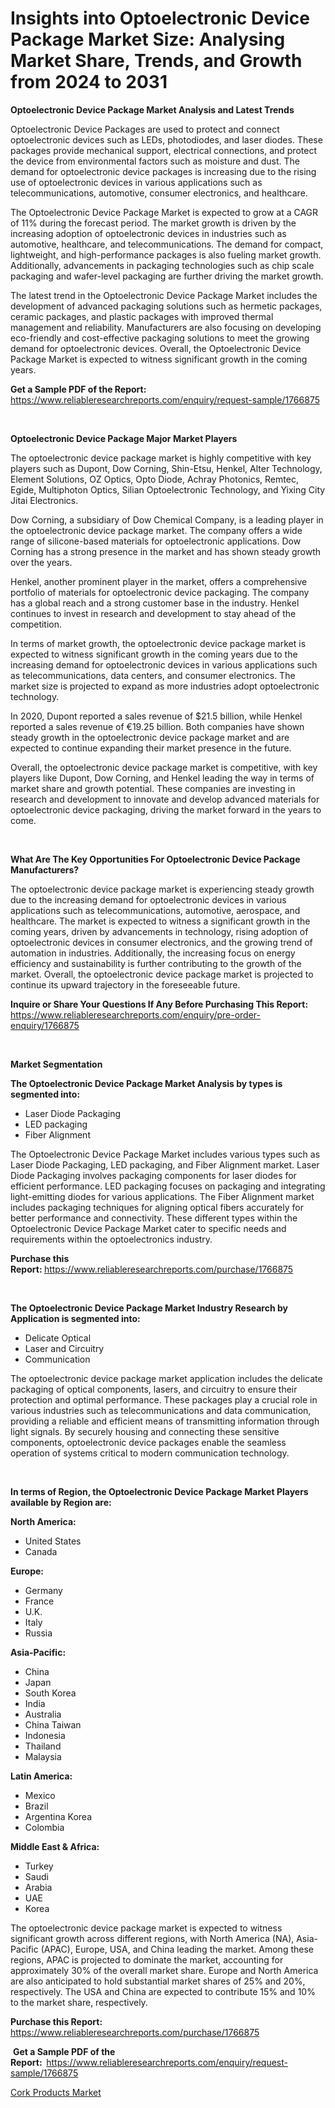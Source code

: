 <p><h1>Insights into Optoelectronic Device Package Market Size: Analysing Market Share, Trends, and Growth from 2024 to 2031</h1></p><p><strong>Optoelectronic Device Package Market Analysis and Latest Trends</strong></p>
<p><p>Optoelectronic Device Packages are used to protect and connect optoelectronic devices such as LEDs, photodiodes, and laser diodes. These packages provide mechanical support, electrical connections, and protect the device from environmental factors such as moisture and dust. The demand for optoelectronic device packages is increasing due to the rising use of optoelectronic devices in various applications such as telecommunications, automotive, consumer electronics, and healthcare.</p><p>The Optoelectronic Device Package Market is expected to grow at a CAGR of 11% during the forecast period. The market growth is driven by the increasing adoption of optoelectronic devices in industries such as automotive, healthcare, and telecommunications. The demand for compact, lightweight, and high-performance packages is also fueling market growth. Additionally, advancements in packaging technologies such as chip scale packaging and wafer-level packaging are further driving the market growth.</p><p>The latest trend in the Optoelectronic Device Package Market includes the development of advanced packaging solutions such as hermetic packages, ceramic packages, and plastic packages with improved thermal management and reliability. Manufacturers are also focusing on developing eco-friendly and cost-effective packaging solutions to meet the growing demand for optoelectronic devices. Overall, the Optoelectronic Device Package Market is expected to witness significant growth in the coming years.</p></p>
<p><strong>Get a Sample PDF of the Report:&nbsp;</strong> <a href="https://www.reliableresearchreports.com/enquiry/request-sample/1766875">https://www.reliableresearchreports.com/enquiry/request-sample/1766875</a></p>
<p>&nbsp;</p>
<p><strong>Optoelectronic Device Package Major Market Players</strong></p>
<p><p>The optoelectronic device package market is highly competitive with key players such as Dupont, Dow Corning, Shin-Etsu, Henkel, Alter Technology, Element Solutions, OZ Optics, Opto Diode, Achray Photonics, Remtec, Egide, Multiphoton Optics, Silian Optoelectronic Technology, and Yixing City Jitai Electronics.</p><p>Dow Corning, a subsidiary of Dow Chemical Company, is a leading player in the optoelectronic device package market. The company offers a wide range of silicone-based materials for optoelectronic applications. Dow Corning has a strong presence in the market and has shown steady growth over the years.</p><p>Henkel, another prominent player in the market, offers a comprehensive portfolio of materials for optoelectronic device packaging. The company has a global reach and a strong customer base in the industry. Henkel continues to invest in research and development to stay ahead of the competition.</p><p>In terms of market growth, the optoelectronic device package market is expected to witness significant growth in the coming years due to the increasing demand for optoelectronic devices in various applications such as telecommunications, data centers, and consumer electronics. The market size is projected to expand as more industries adopt optoelectronic technology.</p><p>In 2020, Dupont reported a sales revenue of $21.5 billion, while Henkel reported a sales revenue of €19.25 billion. Both companies have shown steady growth in the optoelectronic device package market and are expected to continue expanding their market presence in the future.</p><p>Overall, the optoelectronic device package market is competitive, with key players like Dupont, Dow Corning, and Henkel leading the way in terms of market share and growth potential. These companies are investing in research and development to innovate and develop advanced materials for optoelectronic device packaging, driving the market forward in the years to come.</p></p>
<p>&nbsp;</p>
<p><strong>What Are The Key Opportunities For Optoelectronic Device Package Manufacturers?</strong></p>
<p><p>The optoelectronic device package market is experiencing steady growth due to the increasing demand for optoelectronic devices in various applications such as telecommunications, automotive, aerospace, and healthcare. The market is expected to witness a significant growth in the coming years, driven by advancements in technology, rising adoption of optoelectronic devices in consumer electronics, and the growing trend of automation in industries. Additionally, the increasing focus on energy efficiency and sustainability is further contributing to the growth of the market. Overall, the optoelectronic device package market is projected to continue its upward trajectory in the foreseeable future.</p></p>
<p><strong>Inquire or Share Your Questions If Any Before Purchasing This Report:</strong> <a href="https://www.reliableresearchreports.com/enquiry/pre-order-enquiry/1766875">https://www.reliableresearchreports.com/enquiry/pre-order-enquiry/1766875</a></p>
<p>&nbsp;</p>
<p><strong>Market Segmentation</strong></p>
<p><strong>The Optoelectronic Device Package Market Analysis by types is segmented into:</strong></p>
<p><ul><li>Laser Diode Packaging</li><li>LED packaging</li><li>Fiber Alignment</li></ul></p>
<p><p>The Optoelectronic Device Package Market includes various types such as Laser Diode Packaging, LED packaging, and Fiber Alignment market. Laser Diode Packaging involves packaging components for laser diodes for efficient performance. LED packaging focuses on packaging and integrating light-emitting diodes for various applications. The Fiber Alignment market includes packaging techniques for aligning optical fibers accurately for better performance and connectivity. These different types within the Optoelectronic Device Package Market cater to specific needs and requirements within the optoelectronics industry.</p></p>
<p><strong>Purchase this Report:&nbsp;</strong><a href="https://www.reliableresearchreports.com/purchase/1766875">https://www.reliableresearchreports.com/purchase/1766875</a></p>
<p>&nbsp;</p>
<p><strong>The Optoelectronic Device Package Market Industry Research by Application is segmented into:</strong></p>
<p><ul><li>Delicate Optical</li><li>Laser and Circuitry</li><li>Communication</li></ul></p>
<p><p>The optoelectronic device package market application includes the delicate packaging of optical components, lasers, and circuitry to ensure their protection and optimal performance. These packages play a crucial role in various industries such as telecommunications and data communication, providing a reliable and efficient means of transmitting information through light signals. By securely housing and connecting these sensitive components, optoelectronic device packages enable the seamless operation of systems critical to modern communication technology.</p></p>
<p>&nbsp;</p>
<p><strong>In terms of Region, the Optoelectronic Device Package Market Players available by Region are:</strong></p>
<p>
    <p> <strong> North America: </strong>
        <ul>
            <li>United States</li>
            <li>Canada</li>
        </ul>
        </p> 
    <p> <strong> Europe: </strong>
        <ul>
            <li>Germany</li>
            <li>France</li>
            <li>U.K.</li>
            <li>Italy</li>
            <li>Russia</li>
        </ul>
        </p> 
    <p> <strong> Asia-Pacific: </strong>
        <ul>
            <li>China</li>
            <li>Japan</li>
            <li>South Korea</li>
            <li>India</li>
            <li>Australia</li>
            <li>China Taiwan</li>
            <li>Indonesia</li>
            <li>Thailand</li>
            <li>Malaysia</li>
        </ul>
        </p> 
    <p> <strong> Latin America: </strong>
        <ul>
            <li>Mexico</li>
            <li>Brazil</li>
            <li>Argentina Korea</li>
            <li>Colombia</li>
        </ul>
        </p> 
    <p> <strong> Middle East & Africa: </strong>
        <ul>
            <li>Turkey</li>
            <li>Saudi</li>
            <li>Arabia</li>
            <li>UAE</li>
            <li>Korea</li>
        </ul>
    </p>
    </p>
<p><p>The optoelectronic device package market is expected to witness significant growth across different regions, with North America (NA), Asia-Pacific (APAC), Europe, USA, and China leading the market. Among these regions, APAC is projected to dominate the market, accounting for approximately 30% of the overall market share. Europe and North America are also anticipated to hold substantial market shares of 25% and 20%, respectively. The USA and China are expected to contribute 15% and 10% to the market share, respectively.</p></p>
<p><strong>Purchase this Report: </strong><a href="https://www.reliableresearchreports.com/purchase/1766875">https://www.reliableresearchreports.com/purchase/1766875</a></p>
<p>&nbsp;<strong>Get a Sample PDF of the Report:&nbsp;&nbsp;</strong><a href="https://www.reliableresearchreports.com/enquiry/request-sample/1766875">https://www.reliableresearchreports.com/enquiry/request-sample/1766875</a></p>
<p><strong></strong></p>
<p><p><a href="https://glittery-fuchsia-86a.notion.site/Cork-Products-Market-Analysis-Examines-its-Scope-on-Growth-Opportunities-and-Forecasted-Trends-Span-1678d8d35c954a2cbd960174932f4b0d">Cork Products Market</a></p></p>